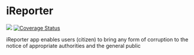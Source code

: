 # iReporter

<a href="https://travis-ci.org/devdbrandy/iReporter.svg?branch=develop"><img src="https://travis-ci.org/devdbrandy/iReporter.svg?branch=develop" /></a>
<a href='https://coveralls.io/github/devdbrandy/iReporter?branch=develop'><img src='https://coveralls.io/repos/github/devdbrandy/iReporter/badge.svg?branch=develop' alt='Coverage Status' /></a>

iReporter app enables users (citizen) to bring any form of corruption to the notice of appropriate authorities and the general public
